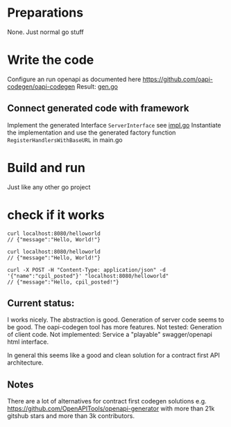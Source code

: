 # Preparations

None. Just normal go stuff

# Write the code
Configure an run openapi as documented here https://github.com/oapi-codegen/oapi-codegen
Result: [gen.go](api/gen.go)

## Connect generated code with framework
Implement the generated Interface `ServerInterface` see [impl.go](api/impl.go)
Instantiate the implementation and use the generated factory function `RegisterHandlersWithBaseURL`
in main.go

# Build and run
Just like any other go project

# check if it works

```shell
curl localhost:8080/helloworld
// {"message":"Hello, World!"}
```


```shell
curl localhost:8080/helloworld
// {"message":"Hello, World!"}

curl -X POST -H "Content-Type: application/json" -d '{"name":"cpil_posted"}' "localhost:8080/helloworld"
// {"message":"Hello, cpil_posted!"}
```

## Current status:
I works nicely. The abstraction is good. Generation of server code seems to be good. The oapi-codegen tool
has more features. Not tested: Generation of client code. Not implemented: Service a "playable" swagger/openapi
html interface.

In general this seems like a good and clean solution for a contract first API architecture.

## Notes
There are a lot of alternatives for contract first codegen solutions e.g.
https://github.com/OpenAPITools/openapi-generator with more than 21k gitshub stars and more than 3k contributors.
